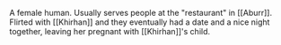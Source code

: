 A female human. Usually serves people at the "restaurant" in [[Aburr]]. Flirted with [[Khirhan]] and they eventually had a date and a nice night together, leaving her pregnant with [[Khirhan]]'s child.